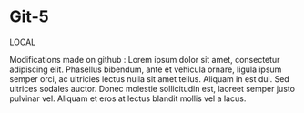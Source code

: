 # Git-5

LOCAL

Modifications made on github : Lorem ipsum dolor sit amet, consectetur adipiscing elit. Phasellus bibendum, ante et vehicula ornare, ligula ipsum semper orci, ac ultricies lectus nulla sit amet tellus. Aliquam in est dui. Sed ultrices sodales auctor. Donec molestie sollicitudin est, laoreet semper justo pulvinar vel. Aliquam et eros at lectus blandit mollis vel a lacus.
